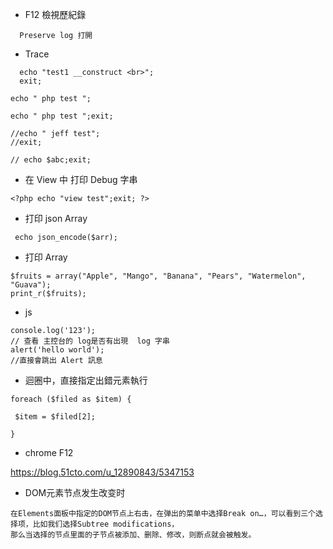 * F12 檢視歷紀錄
``` 
  Preserve log 打開  
```

* Trace
```
  echo "test1 __construct <br>";
  exit;
```

```
echo " php test ";

echo " php test ";exit;

//echo " jeff test";
//exit;

// echo $abc;exit;

```
* 在 View 中 打印 Debug 字串
```
<?php echo "view test";exit; ?>

```

* 打印 json Array
```
 echo json_encode($arr);
```
* 打印 Array
```
$fruits = array("Apple", "Mango", "Banana", "Pears", "Watermelon", "Guava");
print_r($fruits);
```

* js 

```
console.log('123');
// 查看 主控台的 log是否有出現  log 字串
alert('hello world');
//直接會跳出 Alert 訊息

```

* 迴圈中，直接指定出錯元素執行

```
foreach ($filed as $item) {

 $item = $filed[2];

}
```


* chrome F12

https://blog.51cto.com/u_12890843/5347153


* DOM元素节点发生改变时
```
在Elements面板中指定的DOM节点上右击，在弹出的菜单中选择Break on…，可以看到三个选择项，比如我们选择Subtree modifications，
那么当选择的节点里面的子节点被添加、删除、修改，则断点就会被触发。

```
